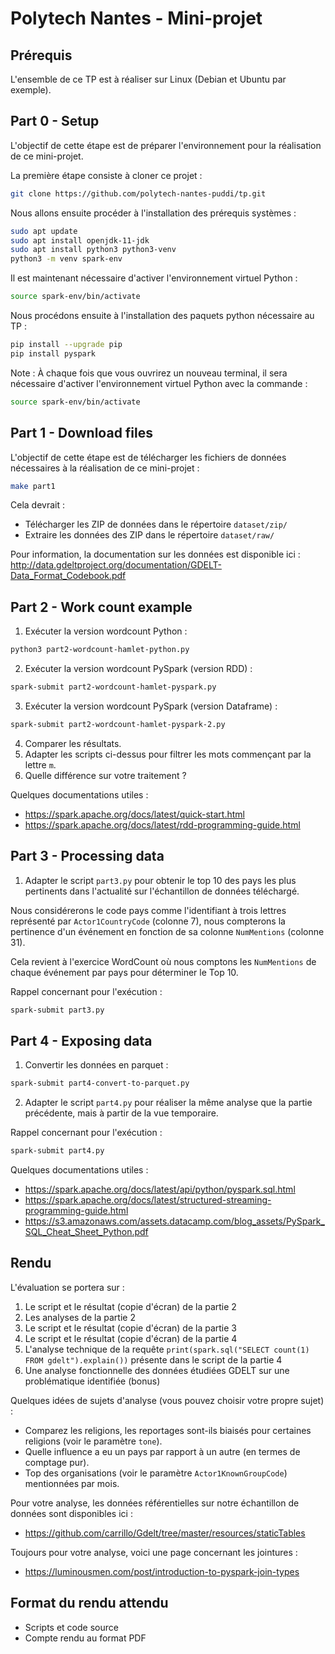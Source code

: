 # Polytech Nantes - Mini-projet

## Prérequis

L'ensemble de ce TP est à réaliser sur Linux (Debian et Ubuntu par exemple).

## Part 0 - Setup

L'objectif de cette étape est de préparer l'environnement pour la réalisation de ce mini-projet.

La première étape consiste à cloner ce projet :

```bash
git clone https://github.com/polytech-nantes-puddi/tp.git
```

Nous allons ensuite procéder à l'installation des prérequis systèmes :

```bash
sudo apt update
sudo apt install openjdk-11-jdk
sudo apt install python3 python3-venv
python3 -m venv spark-env
```

Il est maintenant nécessaire d'activer l'environnement virtuel Python :

```bash
source spark-env/bin/activate
```

Nous procédons ensuite à l'installation des paquets python nécessaire au TP :

```bash
pip install --upgrade pip
pip install pyspark
```

Note : À chaque fois que vous ouvrirez un nouveau terminal, il sera nécessaire d'activer l'environnement virtuel Python avec la commande : 

```bash
source spark-env/bin/activate
```

## Part 1 - Download files

L'objectif de cette étape est de télécharger les fichiers de données nécessaires à la réalisation de ce mini-projet :


```bash
make part1
```

Cela devrait :

* Télécharger les ZIP de données dans le répertoire `dataset/zip/`
* Extraire les données des ZIP dans le répertoire `dataset/raw/`

Pour information, la documentation sur les données est disponible ici : http://data.gdeltproject.org/documentation/GDELT-Data_Format_Codebook.pdf

## Part 2 - Work count example

1. Exécuter la version wordcount Python :

```bash
python3 part2-wordcount-hamlet-python.py
```

2. Exécuter la version wordcount PySpark (version RDD) :

```bash
spark-submit part2-wordcount-hamlet-pyspark.py
```

3. Exécuter la version wordcount PySpark (version Dataframe) :

```bash
spark-submit part2-wordcount-hamlet-pyspark-2.py
```

4. Comparer les résultats.
5. Adapter les scripts ci-dessus pour filtrer les mots commençant par la lettre `m`.
6. Quelle différence sur votre traitement ?

Quelques documentations utiles :

* https://spark.apache.org/docs/latest/quick-start.html
* https://spark.apache.org/docs/latest/rdd-programming-guide.html

## Part 3 - Processing data

1. Adapter le script `part3.py` pour obtenir le top 10 des pays les plus pertinents dans l'actualité sur l'échantillon de données téléchargé.

Nous considérerons le code pays comme l'identifiant à trois lettres représenté par `Actor1CountryCode` (colonne 7), nous compterons la pertinence d'un événement en fonction de sa colonne `NumMentions` (colonne 31).

Cela revient à l'exercice WordCount où nous comptons les `NumMentions` de chaque événement par pays pour déterminer le Top 10.

Rappel concernant pour l'exécution :

```bash
spark-submit part3.py
```

## Part 4 - Exposing data

1. Convertir les données en parquet :

```bash
spark-submit part4-convert-to-parquet.py
```

2. Adapter le script `part4.py` pour réaliser la même analyse que la partie précédente, mais à partir de la vue temporaire.

Rappel concernant pour l'exécution :

```bash
spark-submit part4.py
```

Quelques documentations utiles :

* https://spark.apache.org/docs/latest/api/python/pyspark.sql.html
* https://spark.apache.org/docs/latest/structured-streaming-programming-guide.html
* https://s3.amazonaws.com/assets.datacamp.com/blog_assets/PySpark_SQL_Cheat_Sheet_Python.pdf

## Rendu

L'évaluation se portera sur :

1. Le script et le résultat (copie d'écran) de la partie 2
1. Les analyses de la partie 2
1. Le script et le résultat (copie d'écran) de la partie 3
1. Le script et le résultat (copie d'écran) de la partie 4
1. L'analyse technique de la requête `print(spark.sql("SELECT count(1) FROM gdelt").explain())` présente dans le script de la partie 4
1. Une analyse fonctionnelle des données étudiées GDELT sur une problématique identifiée (bonus)

Quelques idées de sujets d'analyse (vous pouvez choisir votre propre sujet) :

* Comparez les religions, les reportages sont-ils biaisés pour certaines religions (voir le paramètre `tone`).
* Quelle influence a eu un pays par rapport à un autre (en termes de comptage pur).
* Top des organisations (voir le paramètre `Actor1KnownGroupCode`) mentionnées par mois.

Pour votre analyse, les données référentielles sur notre échantillon de données sont disponibles ici :

* https://github.com/carrillo/Gdelt/tree/master/resources/staticTables

Toujours pour votre analyse, voici une page concernant les jointures :

* https://luminousmen.com/post/introduction-to-pyspark-join-types

## Format du rendu attendu

* Scripts et code source
* Compte rendu au format PDF
